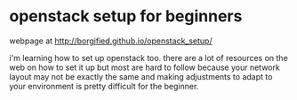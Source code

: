openstack setup for beginners
=============================

webpage at http://borgified.github.io/openstack_setup/

i'm learning how to set up openstack too. there are a lot of resources on the web on how to set it up but most are hard to follow because your network layout may not be exactly the same and making adjustments to adapt to your environment is pretty difficult for the beginner. 
